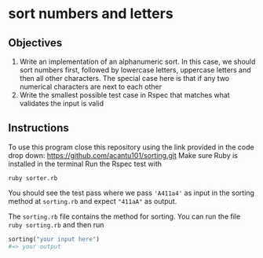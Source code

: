 # sort numbers and letters

## Objectives

1. Write an implementation of an alphanumeric sort. In this case, we should sort numbers first,
followed by lowercase letters, uppercase letters and then all other characters. The special case
here is that if any two numerical characters are next to each other
2. Write the smallest possible test case in Rspec that matches what validates the input is valid
## Instructions

To use this program close this repository using the link provided in the code drop down: https://github.com/acantu101/sorting.git
Make sure Ruby is installed in the terminal
Run the Rspec test with 
```
ruby sorter.rb 
```
You should see the test pass where we pass ```'A411a4'``` as input in the sorting method at ```sorting.rb``` and expect ```"411aA"``` as output.

The ```sorting.rb``` file contains the method for sorting. You can run the file ```ruby sorting.rb``` and then run 
```ruby
sorting("your input here")
#=> your output
```

